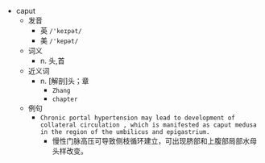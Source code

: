 - caput
  - 发音
    - 英 `/'keɪpət/`
    - 美 `/'kepət/`
  - 词义
    - n. 头,首
  - 近义词
    - n. [解剖]头；章
      - `Zhang`
      - `chapter`
  - 例句
    - `Chronic portal hypertension may lead to development of collateral circulation , which is manifested as caput medusa in the region of the umbilicus and epigastrium.`
      - 慢性门脉高压可导致侧枝循环建立，可出现脐部和上腹部局部水母头样改变。

